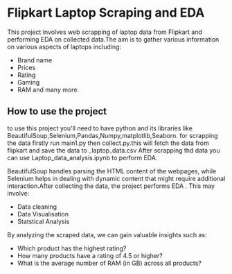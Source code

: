 # Flipkart Laptop Scraping and EDA
This project involves web scrapping of laptop data from Flipkart and performing EDA on collected data.The aim is to gather various information on various aspects of laptops including:
* Brand name
* Prices
* Rating
* Gaming
* RAM
and many more.

## How to use the project
to use this project you'll need to have python and its libraries like BeautifulSoup,Selenium,Pandas,Numpy,matplotlib,Seaborn.
for scrapping the data firstly run main1.py then collect.py.this will fetch the data from flipkart and save the data to _laptop_data.csv
After scrapping thd data you can use Laptop_data_analysis.ipynb to perform EDA.


BeautifulSoup handles parsing the HTML content of the webpages, while Selenium helps in dealing with dynamic content that might require additional interaction.After collecting the data, the project performs EDA . This may involve:
* Data cleaning
* Data Visualisation
* Statstical Analysis

By analyzing the scraped data, we can gain valuable insights such as:
* Which product has the highest rating?
* How many products have a rating of 4.5 or higher?
* What is the average number of RAM (in GB) across all products?
